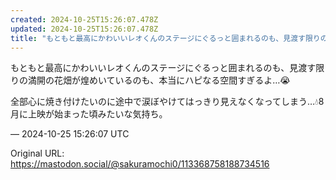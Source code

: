 ```yaml
---
created: 2024-10-25T15:26:07.478Z
updated: 2024-10-25T15:26:07.478Z
title: "もともと最高にかわいいレオくんのステージにぐるっと囲まれるのも、見渡す限りの満開[...]"
---
```


<p>もともと最高にかわいいレオくんのステージにぐるっと囲まれるのも、見渡す限りの満開の花畑が煌めいているのも、本当にハピなる空間すぎるよ…😭</p><p>全部心に焼き付けたいのに途中で涙ぼやけてはっきり見えなくなってしまう…💧8月に上映が始まった頃みたいな気持ち。</p>

&mdash; 2024-10-25 15:26:07 UTC

Original URL: https://mastodon.social/@sakuramochi0/113368758188734516
